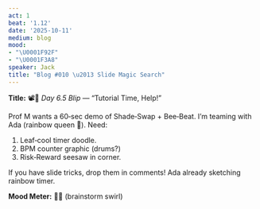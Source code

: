 ```yaml
---
act: 1
beat: '1.12'
date: '2025-10-11'
medium: blog
mood:
- "\U0001F92F"
- "\U0001F3A8"
speaker: Jack
title: "Blog #010 \u2013 Slide Magic Search"
---
```


**Title:** 📽️🐝 *Day 6.5 Blip* — “Tutorial Time, Help!”

Prof M wants a 60‑sec demo of Shade‑Swap + Bee‑Beat. I’m teaming with Ada (rainbow queen 🌈). Need:
1. Leaf‑cool timer doodle.
2. BPM counter graphic (drums?)
3. Risk‑Reward seesaw in corner.

If you have slide tricks, drop them in comments! Ada already sketching rainbow timer.

**Mood Meter:** 🤯🎨 (brainstorm swirl)
